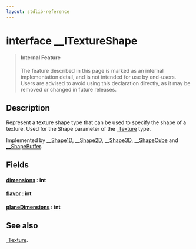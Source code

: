 ```yaml
---
layout: stdlib-reference
---
```


# interface \_\_ITextureShape

> #### Internal Feature
> The feature described in this page is marked as an internal implementation detail, and is not intended for use by end-users.
> Users are advised to avoid using this declaration directly, as it may be removed or changed in future releases.

## Description

Represent a texture shape type that can be used to specify the shape of a texture.
Used for the <span class='code'>Shape</span> parameter of the <span class='code'><a href="../../types/0texture-01/index.html" class="code_type">_Texture</a></span> type.

Implemented by <span class='code'><a href="../../types/0_shape1d-028/index.html" class="code_type">__Shape1D</a></span>, <span class='code'><a href="../../types/0_shape2d-028/index.html" class="code_type">__Shape2D</a></span>, <span class='code'><a href="../../types/0_shape3d-028/index.html" class="code_type">__Shape3D</a></span>, <span class='code'><a href="../../types/0_shapecube-027/index.html" class="code_type">__ShapeCube</a></span> and <span class='code'><a href="../../types/0_shapebuffer-027/index.html" class="code_type">__ShapeBuffer</a></span>.


## Fields

####  <a id="decl-dimensions"></a>[dimensions](dimensions) : int
####  <a id="decl-flavor"></a>[flavor](flavor) : int
####  <a id="decl-planeDimensions"></a>[planeDimensions](planedimensions-5) : int

## See also

<span class='code'><a href="../../types/0texture-01/index.html" class="code_type">_Texture</a></span>.


<!-- RTD-TOC-START
```{toctree}
:titlesonly:
:hidden:

dimensions <dimensions>
flavor <flavor>
planeDimensions <planedimensions-5>
```
RTD-TOC-END -->
